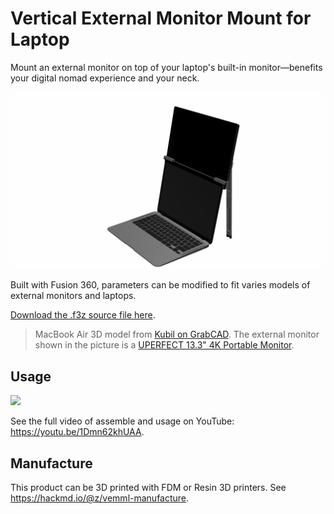 # Vertical External Monitor Mount for Laptop

Mount an external monitor on top of your laptop's built-in monitor—benefits your digital nomad experience and your neck.

![](./images/Picture.png)

Built with Fusion 360, parameters can be modified to fit varies models of external monitors and laptops.

[Download the .f3z source file here](https://github.com/zetavg/Vertical-External-Monitor-Mount-for-Laptop/blob/main/Vertical%20External%20Monitor%20Mount%20for%20Laptop.f3z?raw=true).

> MacBook Air 3D model from 
[Kubil on GrabCAD](https://grabcad.com/library/macbook-air-2019-1). The external monitor shown in the picture is a [UPERFECT 13.3" 4K Portable Monitor](https://grabcad.com/library/uperfect-4k-portable-monitor-for-laptop-13-3-uhd-3840x2160-1).

## Usage

![](./images/Usage.gif)

See the full video of assemble and usage on YouTube: https://youtu.be/1Dmn62khUAA.

## Manufacture

This product can be 3D printed with FDM or Resin 3D printers. See https://hackmd.io/@z/vemml-manufacture.
